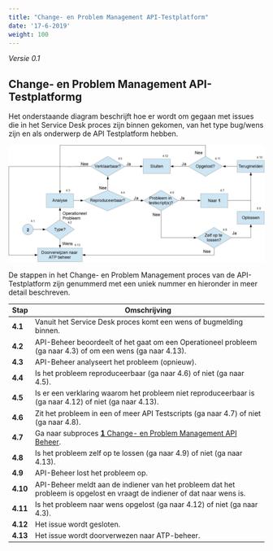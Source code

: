 ```yaml
---
title: "Change- en Problem Management API-Testplatform"
date: '17-6-2019'
weight: 100
---
```


*Versie 0.1*

## Change- en Problem Management API-Testplatformg

Het onderstaande diagram beschrijft hoe er wordt om gegaan met issues die in het Service Desk proces zijn binnen gekomen, van het type bug/wens zijn en als onderwerp de API Testplatform hebben.

![Change- en Problem Management API-Testplatform](https://github.com/VNG-Realisatie/api-beheer/blob/master/Processen/CM-PM-ATP.jpg)

De stappen in het Change- en Problem Management proces van de API-Testplatform zijn genummerd met een uniek nummer en hieronder in meer detail beschreven.

| **Stap** | **Omschrijving** |
| -------- | ---------------- |
| **4.1** | Vanuit het Service Desk proces komt een wens of bugmelding binnen. |
| **4.2** | API-Beheer beoordeelt of het gaat om een Operationeel probleem (ga naar 4.3) of om een wens (ga naar 4.13). |
| **4.3** | API-Beheer analyseert het probleem (opnieuw). |
| **4.4** | Is het probleem reproduceerbaar (ga naar 4.6) of niet (ga naar 4.5). |
| **4.5** | Is er een verklaring waarom het probleem niet reproduceerbaar is (ga naar 4.12) of niet (ga naar 4.13). |
| **4.6** | Zit het probleem in een of meer API Testscripts (ga naar 4.7) of niet (ga naar 4.8). |
| **4.7** | Ga naar subproces [**1** Change- en Problem Management API Beheer](CR-PR-API-Beheer.md). |
| **4.8** | Is het probleem zelf op te lossen (ga naar 4.9) of niet (ga naar 4.13). |
| **4.9** | API-Beheer lost het probleem op. |
| **4.10** | API-Beheer meldt aan de indiener van het probleem dat het probleem is opgelost en vraagt de indiener of dat naar wens is. |
| **4.11** | Is het probleem naar wens opgelost (ga naar 4.12) of niet (ga naar 4.3). |
| **4.12** | Het issue wordt gesloten. |
| **4.13** | Het issue wordt doorverwezen naar ATP-beheer. |
